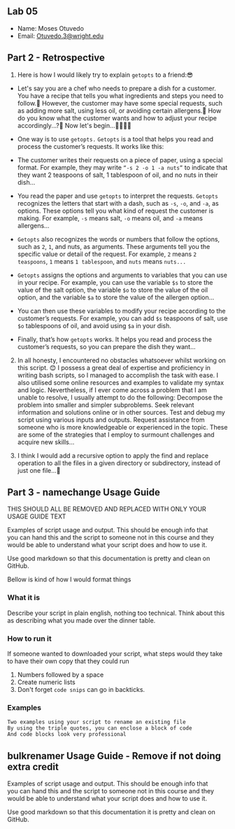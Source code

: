 ## Lab 05

- Name: Moses Otuvedo
- Email: Otuvedo.3@wright.edu

## Part 2 - Retrospective

1. Here is how I would likely try to explain `getopts` to a friend:😎

- Let's say you are a chef who needs to prepare a dish for a customer. You have a recipe that tells you what ingredients and steps you need to follow.🤔 However, the customer may have some special requests, such as adding more salt, using less oil, or avoiding certain allergens.🤨 How do you know what the customer wants and how to adjust your recipe accordingly...?🤔 Now let's begin...🫱🏾‍🫲🏼

- One way is to use `getopts.` `Getopts` is a tool that helps you read and process the customer’s requests. It works like this:

- The customer writes their requests on a piece of paper, using a special format. For example, they may write `“-s 2 -o 1 -a nuts”` to indicate that they want 2 teaspoons of salt, 1 tablespoon of oil, and no nuts in their dish...
- You read the paper and use `getopts` to interpret the requests. `Getopts` recognizes the letters that start with a dash, such as `-s`, `-o`, and `-a`, as options. These options tell you what kind of request the customer is making. For example, `-s` means salt, `-o` means oil, and `-a` means allergens...
- `Getopts` also recognizes the words or numbers that follow the options, such as `2`, `1`, and nuts, as arguments. These arguments tell you the specific value or detail of the request. For example, `2` means `2 teaspoons`, `1` means `1 tablespoon`, and `nuts` means `nuts...`
- `Getopts` assigns the options and arguments to variables that you can use in your recipe. For example, you can use the variable `$s` to store the value of the salt option, the variable `$o` to store the value of the oil option, and the variable `$a` to store the value of the allergen option...
- You can then use these variables to modify your recipe according to the customer’s requests. For example, you can add `$s` teaspoons of salt, use `$o` tablespoons of oil, and avoid using `$a` in your dish.
- Finally, that’s how `getopts` works. It helps you read and process the customer’s requests, so you can prepare the dish they want...

2. In all honesty, I encountered no obstacles whatsoever whilst working on this script. 😊 I possess a great deal of expertise and proficiency in writing bash scripts, so I managed to accomplish the task with ease. I also utilised some online resources and examples to validate my syntax and logic. Nevertheless, if I ever come across a problem that I am unable to resolve, I usually attempt to do the following: Decompose the problem into smaller and simpler subproblems. Seek relevant information and solutions online or in other sources. Test and debug my script using various inputs and outputs. Request assistance from someone who is more knowledgeable or experienced in the topic. These are some of the strategies that I employ to surmount challenges and acquire new skills...

3. I think I would add a recursive option to apply the find and replace operation to all the files in a given directory or subdirectory, instead of just one file...🤔

## Part 3 - namechange Usage Guide

THIS SHOULD ALL BE REMOVED AND REPLACED WITH ONLY YOUR USAGE GUIDE TEXT

Examples of script usage and output. This should be enough info that  
you can hand this and the script to someone not in this course and they  
would be able to understand what your script does and how to use it.

Use good markdown so that this documentation is pretty and clean on GitHub.

Bellow is kind of how I would format things

### What it is

Describe your script in plain english, nothing too technical.  Think about this as describing what you made over the dinner table.

### How to run it

If someone wanted to downloaded your script, what steps would they take to have their own copy that they could run
1. Numbers followed by a space
2. Create numeric lists
3. Don't forget `code snips` can go in backticks.

### Examples

```
Two examples using your script to rename an existing file
By using the triple quotes, you can enclose a block of code
And code blocks look very professional
```

## bulkrenamer Usage Guide - Remove if not doing extra credit

Examples of script usage and output. This should be enough info that  
you can hand this and the script to someone not in this course and they  
would be able to understand what your script does and how to use it.

Use good markdown so that this documentation it is pretty and clean on GitHub.